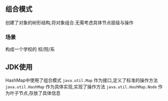 ## 组合模式
创建了对象的树形结构,将对象组合.无需考虑具体节点层级与操作


### 场景
构成一个学校的 校/院/系


## JDK使用
HashMap中使用了组合模式
`java.util.Map` 作为接口,定义了标准的操作方法
`java.util.HashMap` 作为具体实现,实现了操作方法
`java.util.HashMap.Node` 作为叶子节点,存放了具体信息
